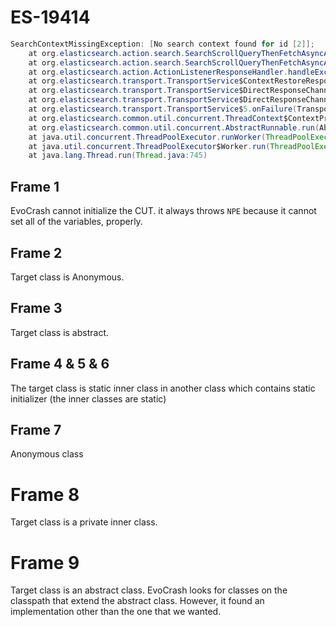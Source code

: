 # ES-19414

```java
SearchContextMissingException: [No search context found for id [2]];
	at org.elasticsearch.action.search.SearchScrollQueryThenFetchAsyncAction.onQueryPhaseFailure(SearchScrollQueryThenFetchAsyncAction.java:155)
	at org.elasticsearch.action.search.SearchScrollQueryThenFetchAsyncAction$1.onFailure(SearchScrollQueryThenFetchAsyncAction.java:142)
	at org.elasticsearch.action.ActionListenerResponseHandler.handleException(ActionListenerResponseHandler.java:51)
	at org.elasticsearch.transport.TransportService$ContextRestoreResponseHandler.handleException(TransportService.java:934)
	at org.elasticsearch.transport.TransportService$DirectResponseChannel.processException(TransportService.java:1035)
	at org.elasticsearch.transport.TransportService$DirectResponseChannel.sendResponse(TransportService.java:1013)
	at org.elasticsearch.transport.TransportService$5.onFailure(TransportService.java:528)
	at org.elasticsearch.common.util.concurrent.ThreadContext$ContextPreservingAbstractRunnable.onFailure(ThreadContext.java:496)
	at org.elasticsearch.common.util.concurrent.AbstractRunnable.run(AbstractRunnable.java:39)
	at java.util.concurrent.ThreadPoolExecutor.runWorker(ThreadPoolExecutor.java:1142)
	at java.util.concurrent.ThreadPoolExecutor$Worker.run(ThreadPoolExecutor.java:617)
	at java.lang.Thread.run(Thread.java:745)
```

## Frame 1
EvoCrash cannot initialize the CUT. it always throws `NPE` because it cannot set all of the variables, properly. 

## Frame 2
Target class is Anonymous.

## Frame 3
Target class is abstract.

## Frame 4 & 5 & 6
The target class is static inner class in another class which contains static initializer (the inner classes are static)

## Frame 7
Anonymous class

# Frame 8
Target class is a private inner class.

# Frame 9
Target class is an abstract class. EvoCrash looks for classes on the classpath that extend the abstract class. However, it found an implementation other than the one that we wanted.
